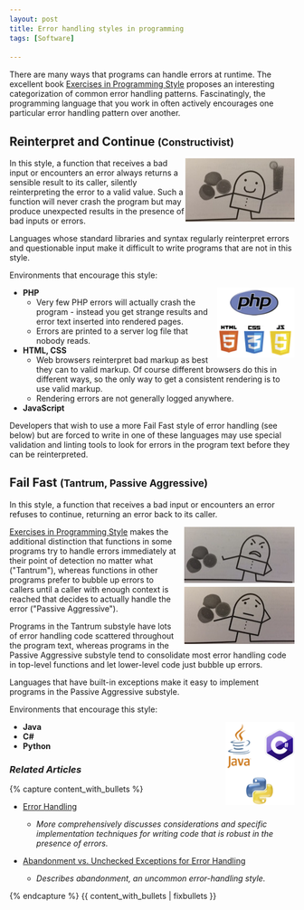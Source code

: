 ```yaml
---
layout: post
title: Error handling styles in programming
tags: [Software]

---
```


There are many ways that programs can handle errors at runtime. The excellent book [Exercises in Programming Style] proposes an interesting categorization of common error handling patterns. Fascinatingly, the programming language that you work in often actively encourages one particular error handling pattern over another.

## Reinterpret and Continue <small>(Constructivist)</small>

<img style="float: right;" src="/assets/2014/error-handling-styles/constructivist.jpg" title="Constructivist"/>

In this style, a function that receives a bad input or encounters an error always returns a sensible result to its caller, silently reinterpreting the error to a valid value. Such a function will never crash the program but may produce unexpected results in the presence of bad inputs or errors.

Languages whose standard libraries and syntax regularly reinterpret errors and questionable input make it difficult to write programs that are not in this style.

Environments that encourage this style:

<img style="float: right;" src="/assets/2014/error-handling-styles/php-web.png" title="PHP, HTML, CSS, JavaScript"/>

* **PHP**
    * Very few PHP errors will actually crash the program - instead you get strange results and error text inserted into rendered pages.
    * Errors are printed to a server log file that nobody reads.
* **HTML, CSS**
    * Web browsers reinterpret bad markup as best they can to valid markup. Of course different browsers do this in different ways, so the only way to get a consistent rendering is to use valid markup.
    * Rendering errors are not generally logged anywhere.
* **JavaScript**

Developers that wish to use a more Fail Fast style of error handling (see below) but are forced to write in one of these languages may use special validation and linting tools to look for errors in the program text before they can be reinterpreted.


## Fail Fast <small>(Tantrum, Passive Aggressive)</small>

In this style, a function that receives a bad input or encounters an error refuses to continue, returning an error back to its caller.

<img style="float: right;" src="/assets/2014/error-handling-styles/tantrum.jpg" title="Tantrum"/>

<img style="float: right; clear: both; margin-top: .5em; margin-left: .5em;" src="/assets/2014/error-handling-styles/passive-aggressive.jpg" title="Passive Aggressive"/>

[Exercises in Programming Style] makes the additional distinction that functions in some programs try to handle errors immediately at their point of detection no matter what ("Tantrum"), whereas functions in other programs prefer to bubble up errors to callers until a caller with enough context is reached that decides to actually handle the error ("Passive Aggressive").

Programs in the Tantrum substyle have lots of error handling code scattered throughout the program text, whereas programs in the Passive Aggressive substyle tend to consolidate most error handling code in top-level functions and let lower-level code just bubble up errors.

Languages that have built-in exceptions make it easy to implement programs in the Passive Aggressive substyle.

Environments that encourage this style:

<img style="float: right;" src="/assets/2014/error-handling-styles/java-csharp-python.png" title="Java, C#, Python"/>

* **Java**
* **C#**
* **Python**

### *Related Articles*
{% capture content_with_bullets %}

* [Error Handling](/articles/2013/07/13/error-handling/)
    * *More comprehensively discusses considerations and specific implementation techniques for writing code that is robust in the presence of errors.*

* [Abandonment vs. Unchecked Exceptions for Error Handling](/articles/2016/05/17/abandonment-vs-unchecked-exceptions-for-error-handling/)
    * *Describes abandonment, an uncommon error-handling style.*

{% endcapture %}
{{ content_with_bullets | fixbullets }}

[Exercises in Programming Style]: https://www.amazon.com/Exercises-Programming-Style-Cristina-Videira/dp/1482227371/ref=as_sl_pc_ss_til?tag=dafo07-20&linkCode=w01&linkId=7FSPMMHJB3KVNUKV&creativeASIN=1482227371